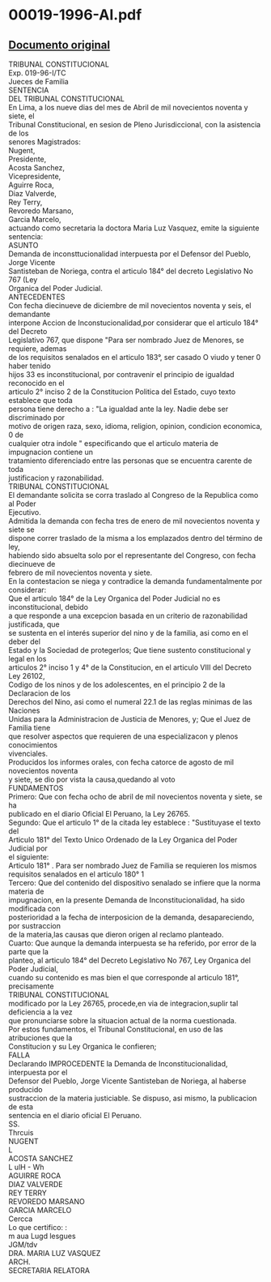 
00019-1996-AI.pdf
=================
  
[Documento original](https://tc.gob.pe/jurisprudencia/1997/00019-1996-AI.pdf)  
---  
TRIBUNAL CONSTITUCIONAL  
Exp. 019-96-I/TC  
Jueces de Familia  
SENTENCIA  
DEL TRIBUNAL CONSTITUCIONAL  
En Lima, a los nueve dias del mes de Abril de mil novecientos noventa y siete, el  
Tribunal Constitucional, en sesion de Pleno Jurisdiccional, con la asistencia de los  
senores Magistrados:  
Nugent,  
Presidente,  
Acosta Sanchez,  
Vicepresidente,  
Aguirre Roca,  
Diaz Valverde,  
Rey Terry,  
Revoredo Marsano,  
Garcia Marcelo,  
actuando como secretaria la doctora Maria Luz Vasquez, emite la siguiente sentencia:  
ASUNTO  
Demanda de inconsttucionalidad interpuesta por el Defensor del Pueblo, Jorge Vicente  
Santisteban de Noriega, contra el articulo 184° del decreto Legislativo No 767 (Ley  
Organica del Poder Judicial.  
ANTECEDENTES  
Con fecha diecinueve de diciembre de mil novecientos noventa y seis, el demandante  
interpone Accion de Inconstucionalidad,por considerar que el articulo 184° del Decreto  
Legislativo 767, que dispone "Para ser nombrado Juez de Menores, se requiere, ademas  
de los requisitos senalados en el articulo 183°, ser casado O viudo y tener 0 haber tenido  
hijos 33 es inconstitucional, por contravenir el principio de igualdad reconocido en el  
articulo 2° inciso 2 de la Constitucion Politica del Estado, cuyo texto establece que toda  
persona tiene derecho a : "La igualdad ante la ley. Nadie debe ser discriminado por  
motivo de origen raza, sexo, idioma, religion, opinion, condicion economica, 0 de  
cualquier otra indole " especificando que el articulo materia de impugnacion contiene un  
tratamiento diferenciado entre las personas que se encuentra carente de toda  
justificacion y razonabilidad.  
TRIBUNAL CONSTITUCIONAL  
El demandante solicita se corra traslado al Congreso de la Republica como al Poder  
Ejecutivo.  
Admitida la demanda con fecha tres de enero de mil novecientos noventa y siete se  
dispone correr traslado de la misma a los emplazados dentro del término de ley,  
habiendo sido absuelta solo por el representante del Congreso, con fecha diecinueve de  
febrero de mil novecientos noventa y siete.  
En la contestacion se niega y contradice la demanda fundamentalmente por considerar:  
Que el articulo 184° de la Ley Organica del Poder Judicial no es inconstitucional, debido  
a que responde a una excepcion basada en un criterio de razonabilidad justificada, que  
se sustenta en el interés superior del nino y de la familia, asi como en el deber del  
Estado y la Sociedad de protegerlos; Que tiene sustento constitucional y legal en los  
articulos 2° inciso 1 y 4° de la Constitucion, en el articulo VIII del Decreto Ley 26102,  
Codigo de los ninos y de los adolescentes, en el principio 2 de la Declaracion de los  
Derechos del Nino, asi como el numeral 22.1 de las reglas minimas de las Naciones  
Unidas para la Administracion de Justicia de Menores, y; Que el Juez de Familia tiene  
que resolver aspectos que requieren de una especializacon y plenos conocimientos  
vivenciales.  
Producidos los informes orales, con fecha catorce de agosto de mil novecientos noventa  
y siete, se dio por vista la causa,quedando al voto  
FUNDAMENTOS  
Primero: Que con fecha ocho de abril de mil novecientos noventa y siete, se ha  
publicado en el diario Oficial El Peruano, la Ley 26765.  
Segundo: Que el articulo 1° de la citada ley establece : "Sustituyase el texto del  
Articulo 181° del Texto Unico Ordenado de la Ley Organica del Poder Judicial por  
el siguiente:  
Articulo 181° . Para ser nombrado Juez de Familia se requieren los mismos  
requisitos senalados en el articulo 180° 1  
Tercero: Que del contenido del dispositivo senalado se infiere que la norma materia de  
impugnacion, en la presente Demanda de Inconstitucionalidad, ha sido modificada con  
posterioridad a la fecha de interposicion de la demanda, desapareciendo, por sustraccion  
de la materia,las causas que dieron origen al reclamo planteado.  
Cuarto: Que aunque la demanda interpuesta se ha referido, por error de la parte que la  
planteo, al articulo 184° del Decreto Legislativo No 767, Ley Organica del Poder Judicial,  
cuando su contenido es mas bien el que corresponde al articulo 181°, precisamente  
TRIBUNAL CONSTITUCIONAL  
modificado por la Ley 26765, procede,en via de integracion,suplir tal deficiencia a la vez  
que pronunciarse sobre la situacion actual de la norma cuestionada.  
Por estos fundamentos, el Tribunal Constitucional, en uso de las atribuciones que la  
Constitucion y su Ley Organica le confieren;  
FALLA  
Declarando IMPROCEDENTE la Demanda de Inconstitucionalidad, interpuesta por el  
Defensor del Pueblo, Jorge Vicente Santisteban de Noriega, al haberse producido  
sustraccion de la materia justiciable. Se dispuso, asi mismo, la publicacion de esta  
sentencia en el diario oficial El Peruano.  
SS.  
Thrcuis  
NUGENT  
L  
ACOSTA SANCHEZ  
L ulH - Wh  
AGUIRRE ROCA  
DIAZ VALVERDE  
REY TERRY  
REVOREDO MARSANO  
GARCIA MARCELO  
Cercca  
Lo que certifico: :  
m aua Lugd lesgues  
JGM/tdv  
DRA. MARIA LUZ VASQUEZ  
ARCH.  
SECRETARIA RELATORA